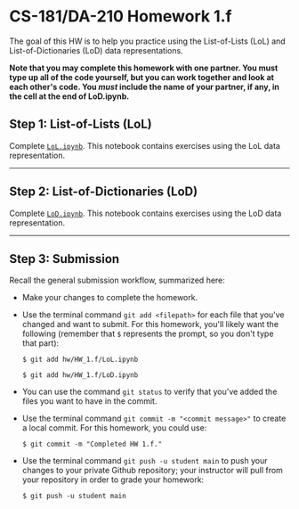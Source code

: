# CS-181/DA-210 Homework 1.f

The goal of this HW is to help you practice using the List-of-Lists (LoL) and List-of-Dictionaries (LoD) data representations.

**Note that you may complete this homework with one partner.  You must type up all of the code yourself, but you can work together and look at each other's code.  You _must_ include the name of your partner, if any, in the cell at the end of LoD.ipynb.**

## Step 1: List-of-Lists (LoL)

Complete [`LoL.ipynb`](LoL.ipynb).  This notebook contains exercises using the LoL data representation.

---

## Step 2: List-of-Dictionaries (LoD)

Complete [`LoD.ipynb`](LoD.ipynb).  This notebook contains exercises using the LoD data representation.

---

## Step 3: Submission

Recall the general  submission workflow, summarized here:

- Make your changes to complete the homework.

- Use the terminal command `git add <filepath>` for each file that you've changed and want to submit.  For this homework, you'll likely want the following (remember that `$` represents the prompt, so you don't type that part):

    ```
    $ git add hw/HW_1.f/LoL.ipynb

    $ git add hw/HW_1.f/LoD.ipynb
    ```

- You can use the command `git status` to verify that you've added the files you want to have in the commit.

- Use the terminal command `git commit -m "<commit message>"` to create a local commit.  For this homework, you could use:

    ```
    $ git commit -m "Completed HW 1.f."
    ```

- Use the terminal command `git push -u student main` to push your changes to your private Github repository; your instructor will pull from your repository in order to grade your homework:

    ```
    $ git push -u student main
    ```